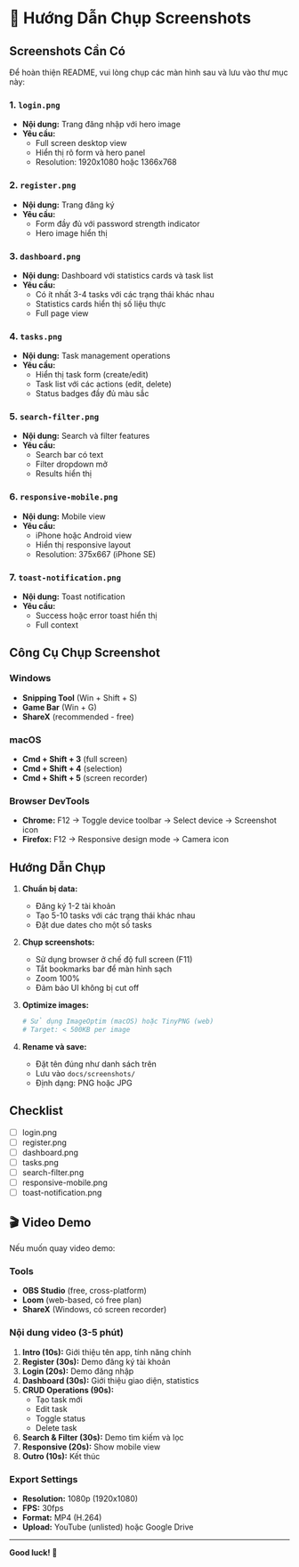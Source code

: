# 📸 Hướng Dẫn Chụp Screenshots

## Screenshots Cần Có

Để hoàn thiện README, vui lòng chụp các màn hình sau và lưu vào thư mục này:

### 1. `login.png`
- **Nội dung:** Trang đăng nhập với hero image
- **Yêu cầu:** 
  - Full screen desktop view
  - Hiển thị rõ form và hero panel
  - Resolution: 1920x1080 hoặc 1366x768

### 2. `register.png`
- **Nội dung:** Trang đăng ký
- **Yêu cầu:**
  - Form đầy đủ với password strength indicator
  - Hero image hiển thị

### 3. `dashboard.png`
- **Nội dung:** Dashboard với statistics cards và task list
- **Yêu cầu:**
  - Có ít nhất 3-4 tasks với các trạng thái khác nhau
  - Statistics cards hiển thị số liệu thực
  - Full page view

### 4. `tasks.png`
- **Nội dung:** Task management operations
- **Yêu cầu:**
  - Hiển thị task form (create/edit)
  - Task list với các actions (edit, delete)
  - Status badges đầy đủ màu sắc

### 5. `search-filter.png`
- **Nội dung:** Search và filter features
- **Yêu cầu:**
  - Search bar có text
  - Filter dropdown mở
  - Results hiển thị

### 6. `responsive-mobile.png`
- **Nội dung:** Mobile view
- **Yêu cầu:**
  - iPhone hoặc Android view
  - Hiển thị responsive layout
  - Resolution: 375x667 (iPhone SE)

### 7. `toast-notification.png`
- **Nội dung:** Toast notification
- **Yêu cầu:**
  - Success hoặc error toast hiển thị
  - Full context

## Công Cụ Chụp Screenshot

### Windows
- **Snipping Tool** (Win + Shift + S)
- **Game Bar** (Win + G)
- **ShareX** (recommended - free)

### macOS
- **Cmd + Shift + 3** (full screen)
- **Cmd + Shift + 4** (selection)
- **Cmd + Shift + 5** (screen recorder)

### Browser DevTools
- **Chrome:** F12 → Toggle device toolbar → Select device → Screenshot icon
- **Firefox:** F12 → Responsive design mode → Camera icon

## Hướng Dẫn Chụp

1. **Chuẩn bị data:**
   - Đăng ký 1-2 tài khoản
   - Tạo 5-10 tasks với các trạng thái khác nhau
   - Đặt due dates cho một số tasks

2. **Chụp screenshots:**
   - Sử dụng browser ở chế độ full screen (F11)
   - Tắt bookmarks bar để màn hình sạch
   - Zoom 100%
   - Đảm bảo UI không bị cut off

3. **Optimize images:**
   ```bash
   # Sử dụng ImageOptim (macOS) hoặc TinyPNG (web)
   # Target: < 500KB per image
   ```

4. **Rename và save:**
   - Đặt tên đúng như danh sách trên
   - Lưu vào `docs/screenshots/`
   - Định dạng: PNG hoặc JPG

## Checklist

- [ ] login.png
- [ ] register.png
- [ ] dashboard.png
- [ ] tasks.png
- [ ] search-filter.png
- [ ] responsive-mobile.png
- [ ] toast-notification.png

## 🎬 Video Demo

Nếu muốn quay video demo:

### Tools
- **OBS Studio** (free, cross-platform)
- **Loom** (web-based, có free plan)
- **ShareX** (Windows, có screen recorder)

### Nội dung video (3-5 phút)

1. **Intro (10s):** Giới thiệu tên app, tính năng chính
2. **Register (30s):** Demo đăng ký tài khoản
3. **Login (20s):** Demo đăng nhập
4. **Dashboard (30s):** Giới thiệu giao diện, statistics
5. **CRUD Operations (90s):**
   - Tạo task mới
   - Edit task
   - Toggle status
   - Delete task
6. **Search & Filter (30s):** Demo tìm kiếm và lọc
7. **Responsive (20s):** Show mobile view
8. **Outro (10s):** Kết thúc

### Export Settings
- **Resolution:** 1080p (1920x1080)
- **FPS:** 30fps
- **Format:** MP4 (H.264)
- **Upload:** YouTube (unlisted) hoặc Google Drive

---

**Good luck! 🚀**
